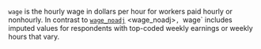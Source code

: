 `wage` is the hourly wage in dollars per hour for workers paid hourly or nonhourly. In contrast to [`wage_noadj`](wage_noadj.md) <wage_noadj>`, `wage` includes imputed values for respondents with top-coded weekly earnings or weekly hours that vary.
